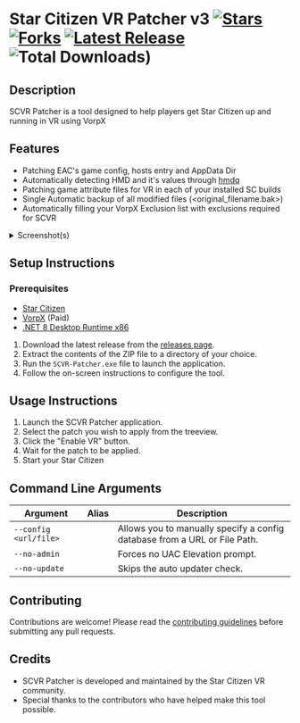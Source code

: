 # Star Citizen VR Patcher v3 [![Stars](https://img.shields.io/github/stars/star-citizen-vr/scvr-patcher?style=flat-square)](https://github.com/star-citizen-vr/scvr-patcher/stargazers) [![Forks](https://img.shields.io/github/forks/star-citizen-vr/scvr-patcher?style=flat-square)](https://github.com/star-citizen-vr/scvr-patcher/network) [![Latest Release](https://img.shields.io/github/v/release/star-citizen-vr/scvr-patcher?style=flat-square)](https://github.com/star-citizen-vr/scvr-patcher/releases) ![Total Downloads)](https://img.shields.io/github/downloads/star-citizen-vr/scvr-patcher/total)

## Description

SCVR Patcher is a tool designed to help players get Star Citizen up and running in VR using VorpX

## Features

- Patching EAC's game config, hosts entry and AppData Dir
- Automatically detecting HMD and it's values through [hmdq](https://github.com/risa2000/hmdq)
- Patching game attribute files for VR in each of your installed SC builds
- Single Automatic backup of all modified files (<original_filename.bak>)
- Automatically filling your VorpX Exclusion list with exclusions required for SCVR

<details>
<summary>Screenshot(s)</summary>

![](https://camo.githubusercontent.com/fe57e1dd48781568c680e67e8ff0a20a3e08219ab97dfe11a46296dd84a620ac/68747470733a2f2f692e696d6775722e636f6d2f6957614c3635392e706e67)
)
</details>

## Setup Instructions

### Prerequisites
- [Star Citizen](https://robertsspaceindustries.com/star-citizen/)
- [VorpX](https://www.vorpx.com/) (Paid)
- [.NET 8 Desktop Runtime x86](https://dotnet.microsoft.com/en-us/download/dotnet/thank-you/runtime-8.0.2-windows-x86-installer)

1. Download the latest release from the [releases page](https://github.com/star-citizen-vr/scvr-patcher/releases).
2. Extract the contents of the ZIP file to a directory of your choice.
3. Run the `SCVR-Patcher.exe` file to launch the application.
4. Follow the on-screen instructions to configure the tool.

## Usage Instructions

1. Launch the SCVR Patcher application.
2. Select the patch you wish to apply from the treeview.
3. Click the "Enable VR" button.
4. Wait for the patch to be applied.
5. Start your Star Citizen

## Command Line Arguments

| Argument | Alias | Description |
| --- | --- | --- |
| `--config <url/file>` |  | Allows you to manually specify a config database from a URL or File Path. |
| `--no-admin` |  | Forces no UAC Elevation prompt. |
| `--no-update` |  | Skips the auto updater check. |

## Contributing

Contributions are welcome! Please read the [contributing guidelines](CONTRIBUTING.md) before submitting any pull requests.

## Credits

- SCVR Patcher is developed and maintained by the Star Citizen VR community.
- Special thanks to the contributors who have helped make this tool possible.
